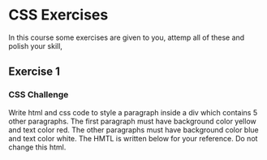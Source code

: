 # CSS Exercises

In this course some exercises are given to you, attemp all of these and polish your skill,

## Exercise 1
### CSS Challenge
Write html and css code to style a paragraph inside a div which contains 5 other paragraphs. The first paragraph must have background color yellow and text color red. The other paragraphs must have background color blue and text color white. The HMTL is written below for your reference. Do not change this html.